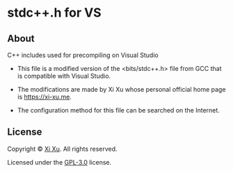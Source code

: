 # stdc++.h for VS

## About

C++ includes used for precompiling on Visual Studio

- This file is a modified version of the <bits/stdc++.h> file from GCC that is compatible with Visual Studio.

- The modifications are made by Xi Xu whose personal official home page is <https://xi-xu.me>.

- The configuration method for this file can be searched on the Internet.

## License

Copyright &copy; [Xi Xu](https://xi-xu.me). All rights reserved.

Licensed under the [GPL-3.0](LICENSE) license.
